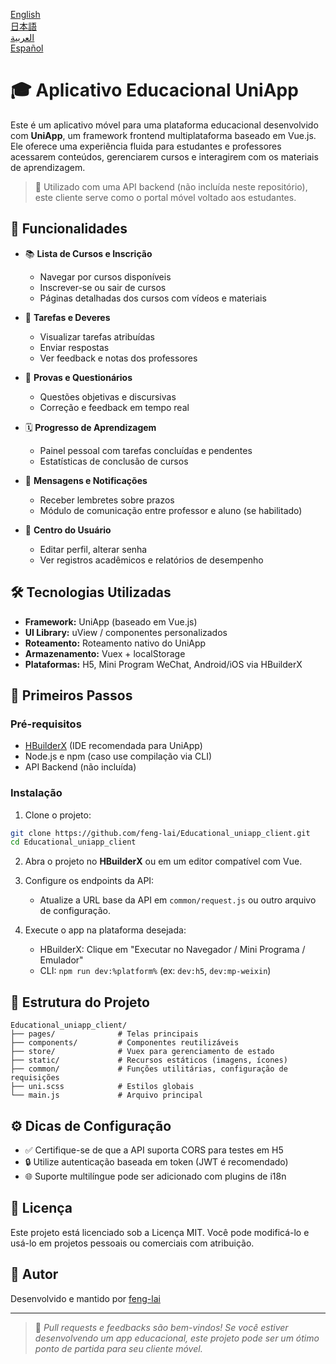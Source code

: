 
[English](README.md)  
[日本語](README-jp.md)  
[العربية](README-ar.md)  
[Español](README-es.md)  

# 🎓 Aplicativo Educacional UniApp

Este é um aplicativo móvel para uma plataforma educacional desenvolvido com **UniApp**, um framework frontend multiplataforma baseado em Vue.js. Ele oferece uma experiência fluida para estudantes e professores acessarem conteúdos, gerenciarem cursos e interagirem com os materiais de aprendizagem.

> 🔗 Utilizado com uma API backend (não incluída neste repositório), este cliente serve como o portal móvel voltado aos estudantes.

## 📱 Funcionalidades

- 📚 **Lista de Cursos e Inscrição**
  - Navegar por cursos disponíveis
  - Inscrever-se ou sair de cursos
  - Páginas detalhadas dos cursos com vídeos e materiais

- 📝 **Tarefas e Deveres**
  - Visualizar tarefas atribuídas
  - Enviar respostas
  - Ver feedback e notas dos professores

- 🧪 **Provas e Questionários**
  - Questões objetivas e discursivas
  - Correção e feedback em tempo real

- 🗓 **Progresso de Aprendizagem**
  - Painel pessoal com tarefas concluídas e pendentes
  - Estatísticas de conclusão de cursos

- 💬 **Mensagens e Notificações**
  - Receber lembretes sobre prazos
  - Módulo de comunicação entre professor e aluno (se habilitado)

- 👤 **Centro do Usuário**
  - Editar perfil, alterar senha
  - Ver registros acadêmicos e relatórios de desempenho

## 🛠️ Tecnologias Utilizadas

- **Framework:** UniApp (baseado em Vue.js)  
- **UI Library:** uView / componentes personalizados  
- **Roteamento:** Roteamento nativo do UniApp  
- **Armazenamento:** Vuex + localStorage  
- **Plataformas:** H5, Mini Program WeChat, Android/iOS via HBuilderX

## 🚀 Primeiros Passos

### Pré-requisitos

- [HBuilderX](https://www.dcloud.io/hbuilderx.html) (IDE recomendada para UniApp)
- Node.js e npm (caso use compilação via CLI)
- API Backend (não incluída)

### Instalação

1. Clone o projeto:

```bash
git clone https://github.com/feng-lai/Educational_uniapp_client.git
cd Educational_uniapp_client
````

2. Abra o projeto no **HBuilderX** ou em um editor compatível com Vue.

3. Configure os endpoints da API:

   * Atualize a URL base da API em `common/request.js` ou outro arquivo de configuração.

4. Execute o app na plataforma desejada:

   * HBuilderX: Clique em "Executar no Navegador / Mini Programa / Emulador"
   * CLI: `npm run dev:%platform%` (ex: `dev:h5`, `dev:mp-weixin`)

## 📁 Estrutura do Projeto

```
Educational_uniapp_client/
├── pages/              # Telas principais
├── components/         # Componentes reutilizáveis
├── store/              # Vuex para gerenciamento de estado
├── static/             # Recursos estáticos (imagens, ícones)
├── common/             # Funções utilitárias, configuração de requisições
├── uni.scss            # Estilos globais
└── main.js             # Arquivo principal
```

## ⚙️ Dicas de Configuração

* ✅ Certifique-se de que a API suporta CORS para testes em H5
* 🔒 Utilize autenticação baseada em token (JWT é recomendado)
* 🌐 Suporte multilíngue pode ser adicionado com plugins de i18n

## 📄 Licença

Este projeto está licenciado sob a Licença MIT. Você pode modificá-lo e usá-lo em projetos pessoais ou comerciais com atribuição.

## 🙋 Autor

Desenvolvido e mantido por [feng-lai](https://github.com/feng-lai)

---

> 📢 *Pull requests e feedbacks são bem-vindos! Se você estiver desenvolvendo um app educacional, este projeto pode ser um ótimo ponto de partida para seu cliente móvel.*

